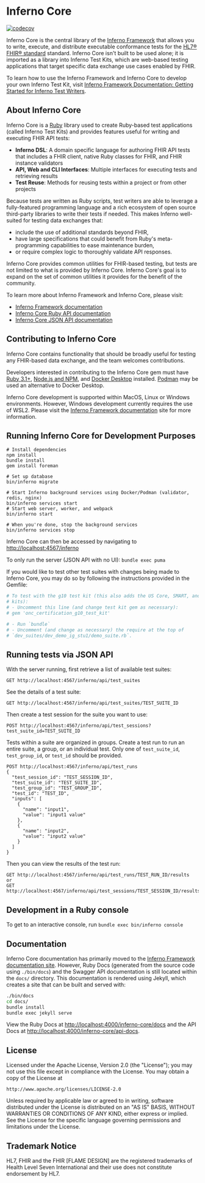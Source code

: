 # Inferno Core
[![codecov](https://codecov.io/gh/inferno-framework/inferno-core/branch/main/graph/badge.svg?token=6NJTBHF82R)](https://codecov.io/gh/inferno-framework/inferno-core)

Inferno Core is the central library of the [Inferno
Framework](https://inferno-framework.github.io) that allows you to write,
execute, and distribute executable conformance tests for the [HL7® FHIR®
standard](http://hl7.org/fhir/) standard. Inferno Core isn't built to be used
alone; it is imported as a library into Inferno Test Kits, which are web-based
testing applications that target specific data exchange use cases enabled by
FHIR.

To learn how to use the Inferno Framework and Inferno Core to develop your own
Inferno Test Kit, visit [Inferno Framework Documentation: Getting Started for
Inferno Test
Writers](https://inferno-framework.github.io/docs/getting-started/).

## About Inferno Core
Inferno Core is a [Ruby](https://ruby-lang.org/) library used to create
Ruby-based test applications (called Inferno Test Kits) and provides features
useful for writing and executing FHIR API tests:

* **Inferno DSL**: A domain specific language for authoring FHIR API tests that
  includes a FHIR client, native Ruby classes for FHIR, and FHIR instance validators
* **API, Web and CLI Interfaces**: Multiple interfaces for executing tests and
  retrieving results
* **Test Reuse**: Methods for reusing tests within a project or from other projects

Because tests are written as Ruby scripts, test writers are able to leverage a
fully-featured programming language and a rich ecosystem of open source
third-party libraries to write their tests if needed.  This makes Inferno
well-suited for testing data exchanges that:

* include the use of additional standards beyond FHIR,
* have large specifications that could benefit from Ruby's meta-programming
  capabilities to ease maintenance burden,
* or require complex logic to thoroughly validate API responses.

Inferno Core provides common utilities for FHIR-based testing, but tests are not
limited to what is provided by Inferno Core.  Inferno Core's goal is to expand on
the set of common utilities it provides for the benefit of the community.

To learn more about Inferno Framework and Inferno Core, please visit:
- [Inferno Framework documentation](https://inferno-framework.github.io/docs/)
- [Inferno Core Ruby API documentation](https://inferno-framework.github.io/inferno-core/docs)
- [Inferno Core JSON API documentation](https://inferno-framework.github.io/inferno-core/api-docs)

## Contributing to Inferno Core

Inferno Core contains functionality that should be broadly useful for testing
any FHIR-based data exchange, and the team welcomes contributions.

Developers
interested in contributing to the Inferno Core gem must have [Ruby
3.1+](https://www.ruby-lang.org/en/), [Node.js and
NPM](https://www.npmjs.com/get-npm), and [Docker
Desktop](https://www.docker.com/products/docker-desktop/) installed.
[Podman](https://podman.io/) may be used an alternative to Docker Desktop.

Inferno Core development is supported within MacOS, Linux or Windows environments.
However, Windows development currently requires the use of WSL2.  Please visit
the [Inferno Framework
documentation](https://inferno-framework.github.io/docs/getting-started/#development-with-ruby)
site for more information.

## Running Inferno Core for Development Purposes
```
# Install dependencies
npm install
bundle install
gem install foreman

# Set up database
bin/inferno migrate

# Start Inferno background services using Docker/Podman (validator, redis, nginx)
bin/inferno services start
# Start web server, worker, and webpack
bin/inferno start

# When you're done, stop the background services
bin/inferno services stop
```

Inferno Core can then be accessed by navigating to
[http://localhost:4567/inferno](http://localhost:4567/inferno)

To only run the server (JSON API with no UI): `bundle exec puma`

If you would like to test other test suites with changes being made
to Inferno Core, you may do so by following the instructions
provided in the Gemfile:

```ruby
# To test with the g10 test kit (this also adds the US Core, SMART, and TLS test
# kits):
# - Uncomment this line (and change test kit gem as necessary):
# gem 'onc_certification_g10_test_kit'

# - Run `bundle`
# - Uncomment (and change as necessary) the require at the top of
# `dev_suites/dev_demo_ig_stu1/demo_suite.rb`.

```

## Running tests via JSON API
With the server running, first retrieve a list of available test suites:
```
GET http://localhost:4567/inferno/api/test_suites
```
See the details of a test suite:
```
GET http://localhost:4567/inferno/api/test_suites/TEST_SUITE_ID
```
Then create a test session for the suite you want to use:
```
POST http://localhost:4567/inferno/api/test_sessions?test_suite_id=TEST_SUITE_ID
```
Tests within a suite are organized in groups. Create a test run to run an entire
suite, a group, or an individual test. Only one of `test_suite_id`,
`test_group_id`, or `test_id` should be provided.
```
POST http://localhost:4567/inferno/api/test_runs
{
  "test_session_id": "TEST_SESSION_ID",
  "test_suite_id": "TEST_SUITE_ID",
  "test_group_id": "TEST_GROUP_ID",
  "test_id": "TEST_ID",
  "inputs": [
    {
      "name": "input1",
      "value": "input1 value"
    },
    {
      "name": "input2",
      "value": "input2 value"
    }
  ]
}
```
Then you can view the results of the test run:
```
GET http://localhost:4567/inferno/api/test_runs/TEST_RUN_ID/results
or
GET http://localhost:4567/inferno/api/test_sessions/TEST_SESSION_ID/results
```

## Development in a Ruby console
To get to an interactive console, run `bundle exec bin/inferno console`

## Documentation
Inferno Core documentation has primarily moved to the
[Inferno Framework documentation site](https://github.com/inferno-framework/inferno-framework.github.io/).
However, Ruby Docs (generated from the source code using `./bin/docs`) and the Swagger API
documentation is still located within the `docs/` directory. This documentation
is rendered using Jekyll, which creates a site that can be built and served
with:

```sh
./bin/docs
cd docs/
bundle install
bundle exec jekyll serve
```

View the Ruby Docs at [http://localhost:4000/inferno-core/docs](http://localhost:4000/inferno-core/docs) and the API Docs at
[http://localhost:4000/inferno-core/api-docs](http://localhost:4000/inferno-core/api-docs).

## License

Licensed under the Apache License, Version 2.0 (the "License"); you may not use
this file except in compliance with the License. You may obtain a copy of the
License at
```
http://www.apache.org/licenses/LICENSE-2.0
```
Unless required by applicable law or agreed to in writing, software distributed
under the License is distributed on an "AS IS" BASIS, WITHOUT WARRANTIES OR
CONDITIONS OF ANY KIND, either express or implied. See the License for the
specific language governing permissions and limitations under the License.

## Trademark Notice

HL7, FHIR and the FHIR [FLAME DESIGN] are the registered trademarks of Health
Level Seven International and their use does not constitute endorsement by HL7.
